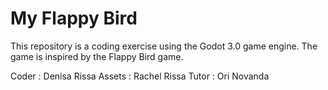 My Flappy Bird 
==============

This repository is a coding exercise using the Godot 3.0 game engine.
The game is inspired by the Flappy Bird game.

Coder  : Denisa Rissa 
Assets : Rachel Rissa
Tutor  : Ori Novanda

